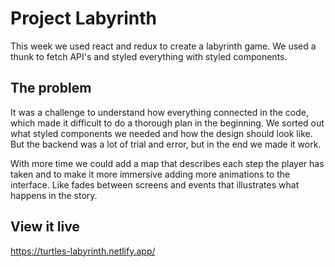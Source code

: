# Project Labyrinth
This week we used react and redux to create a labyrinth game. We used a thunk to fetch API's and styled everything with styled components.

## The problem
It was a challenge to understand how everything connected in the code, which made it difficult to do a thorough plan in the beginning. We sorted out what styled components we needed and how the design should look like. But the backend was a lot of trial and error, but in the end we made it work. 

With more time we could add a map that describes each step the player has taken and to make it more immersive adding more animations to the interface. Like fades between screens and events that illustrates what happens in the story.

## View it live
https://turtles-labyrinth.netlify.app/